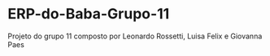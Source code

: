 # ERP-do-Baba-Grupo-11
Projeto do grupo 11 composto por Leonardo Rossetti, Luisa Felix e Giovanna Paes
